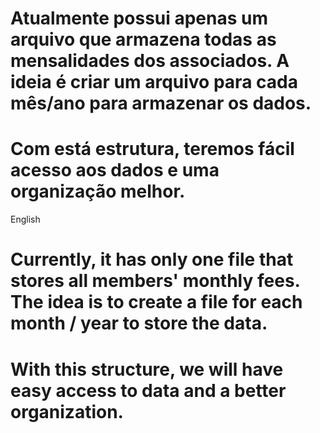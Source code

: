 # Atualmente possui apenas um arquivo que armazena todas as mensalidades dos associados. A ideia é criar um arquivo para cada mês/ano para armazenar os dados.
# Com está estrutura, teremos fácil acesso aos dados e uma organização melhor.

English

# Currently, it has only one file that stores all members' monthly fees. The idea is to create a file for each month / year to store the data.
# With this structure, we will have easy access to data and a better organization.
